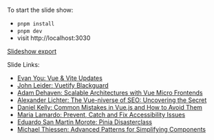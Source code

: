 To start the slide show:

- `pnpm install`
- `pnpm dev`
- visit http://localhost:3030

[Slideshow export](https://drive.google.com/file/d/1X8dO3R3lta9Z20l54Zm37pUr9vUTekdm/view?usp=sharing)

Slide Links:

- [Evan You: Vue & Vite Updates](https://docs.google.com/presentation/d/1IzzwGg8yjf-0fU9gqs51WhT2Kopb3amH8he0iEhvEiY/mobilepresent?slide=id.p)
- [John Leider: Vuetify Blackguard](https://docs.google.com/presentation/d/17ofFeb-XJ1xlqnhWISVEbMC7pQbBwKyLALFMSE29t2A/edit#slide=id.p)
- [Adam Dehaven: Scalable Architectures with Vue Micro Frontends](https://bit.ly/vue-toronto-2023)
- [Alexander Lichter: The Vue-niverse of SEO: Uncovering the Secret](https://talk-seo-vue-toronto-2023.vercel.app/1)
- [Daniel Kelly: Common Mistakes in Vue.js and How to Avoid Them](https://slides.com/danielkelly-2/common-mistakes-in-vue)
- [Maria Lamardo: Prevent, Catch and Fix Accessibility Issues](https://docs.google.com/presentation/d/1O_xXp82NvQfEajeRIfKW2GZTSUoRp_3dcHNny076xy8/edit#slide=id.p)
- [Eduardo San Martin Morote: Pinia Disasterclass](https://drive.google.com/file/d/1xymHlcSRQev6x-kVOugeT35F2U-BDngW/view?usp=sharing)
- [Michael Thiessen: Advanced Patterns for Simplifying Components](https://drive.google.com/file/d/1lz8_M0XOXcx-CvSwu98qdq-pKQT_zHFl/view?usp=sharing)
